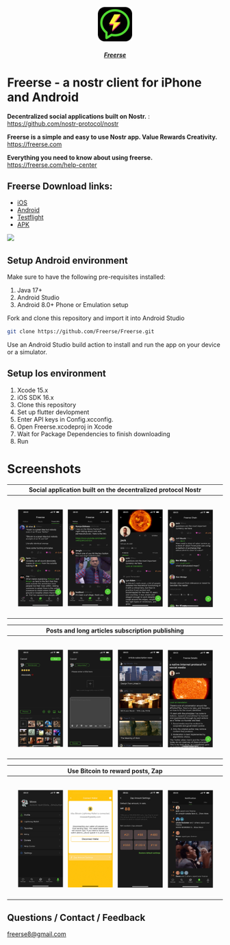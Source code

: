 <div align="center">

<a href="https://Freerse.com">
    <img src="./screenshots/Freerse180.png" alt="Freerse Logo" title="Freerse logo" width="80"/>
    <h5>Freerse</h5>
</a>

</div>

# Freerse - a nostr client for  iPhone and Android

**Decentralized social applications built on Nostr.** : https://github.com/nostr-protocol/nostr

**Freerse is a simple and easy to use Nostr app.  Value Rewards Creativity.** https://freerse.com 

**Everything you need to know about using freerse.** https://freerse.com/help-center


## Freerse Download links:
-  [iOS](https://apps.apple.com/au/app/freerse/id6450604093)
-  [Android](https://play.google.com/store/apps/details?id=com.apps.freerse)
-  [Testflight](https://testflight.apple.com/join/IbJTYBAa)
-  [APK](https://github.com/Freerse/Freerse/releases/tag/v1.5.11)


![](https://Freerse.com/screenshots/160/Freerse-release.jpg)


## Setup Android environment

Make sure to have the following pre-requisites installed:
1. Java 17+
2. Android Studio
3. Android 8.0+ Phone or Emulation setup

Fork and clone this repository and import it into Android Studio
```bash
git clone https://github.com/Freerse/Freerse.git
```

Use an Android Studio build action to install and run the app on your device or a simulator.

## Setup Ios environment

1. Xcode 15.x
2. iOS SDK 16.x
3. Clone this repository
4. Set up flutter devlopment 
5. Enter API keys in Config.xcconfig. 
6. Open Freerse.xcodeproj in Xcode
7. Wait for Package Dependencies to finish downloading
8. Run

# Screenshots

| Social application built on the decentralized protocol Nostr |  
|-------------------------------------------|
| ![Home Freerse](./screenshots/1.png) | 

| Posts and long articles subscription publishing |  
|-------------------------------------------|
| ![Publish Freerse](./screenshots/2.png) |

| Use Bitcoin to reward posts, Zap |  
|-------------------------------------------|
| ![User Zap](./screenshots/3.png) |


## Questions / Contact / Feedback

freerse8@gmail.com
